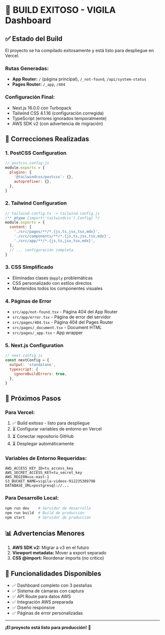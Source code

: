 # 🎉 BUILD EXITOSO - VIGILA Dashboard

## ✅ **Estado del Build**

El proyecto se ha compilado exitosamente y está listo para despliegue en Vercel.

### **Rutas Generadas:**
- **App Router:** `/` (página principal), `/_not-found`, `/api/system-status`
- **Pages Router:** `/_app`, `/404`

### **Configuración Final:**
- Next.js 16.0.0 con Turbopack
- Tailwind CSS 4.1.16 (configuración corregida)
- TypeScript (errores ignorados temporalmente)
- AWS SDK v2 (con advertencia de migración)

## 🔧 **Correcciones Realizadas**

### 1. **PostCSS Configuration**
```javascript
// postcss.config.js
module.exports = {
  plugins: {
    '@tailwindcss/postcss': {},
    autoprefixer: {},
  },
}
```

### 2. **Tailwind Configuration**
```javascript
// tailwind.config.ts -> tailwind.config.js
/** @type {import('tailwindcss').Config} */
module.exports = {
  content: [
    './src/pages/**/*.{js,ts,jsx,tsx,mdx}',
    './src/components/**/*.{js,ts,jsx,tsx,mdx}',
    './src/app/**/*.{js,ts,jsx,tsx,mdx}',
  ],
  // ... configuración completa
}
```

### 3. **CSS Simplificado**
- Eliminadas clases `@apply` problemáticas
- CSS personalizado con estilos directos
- Mantenidos todos los componentes visuales

### 4. **Páginas de Error**
- `src/app/not-found.tsx` - Página 404 del App Router
- `src/app/error.tsx` - Página de error del servidor
- `src/pages/404.tsx` - Página 404 del Pages Router
- `src/pages/_document.tsx` - Document HTML
- `src/pages/_app.tsx` - App wrapper

### 5. **Next.js Configuration**
```javascript
// next.config.js
const nextConfig = {
  output: 'standalone',
  typescript: {
    ignoreBuildErrors: true,
  },
}
```

## 🚀 **Próximos Pasos**

### **Para Vercel:**
1. ✅ Build exitoso - listo para despliegue
2. ⏳ Configurar variables de entorno en Vercel
3. ⏳ Conectar repositorio GitHub
4. ⏳ Desplegar automáticamente

### **Variables de Entorno Requeridas:**
```env
AWS_ACCESS_KEY_ID=tu_access_key
AWS_SECRET_ACCESS_KEY=tu_secret_key
AWS_REGION=us-east-1
S3_BUCKET_NAME=vigila-videos-912235389798
DATABASE_URL=postgresql://...
```

### **Para Desarrollo Local:**
```bash
npm run dev    # Servidor de desarrollo
npm run build  # Build de producción
npm start      # Servidor de producción
```

## 📊 **Advertencias Menores**

1. **AWS SDK v2:** Migrar a v3 en el futuro
2. **Viewport metadata:** Mover a export separado
3. **CSS @import:** Reordenar imports (no crítico)

## 🎯 **Funcionalidades Disponibles**

- ✅ Dashboard completo con 3 pestañas
- ✅ Sistema de cámaras con captura
- ✅ API Route para datos AWS
- ✅ Integración AWS preparada
- ✅ Diseño responsive
- ✅ Páginas de error personalizadas

---

**¡El proyecto está listo para producción!** 🚀

